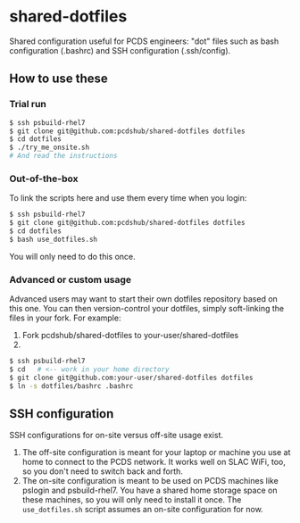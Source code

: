 # shared-dotfiles

Shared configuration useful for PCDS engineers: "dot" files such as bash
configuration (.bashrc) and SSH configuration (.ssh/config).

## How to use these

### Trial run

```bash
$ ssh psbuild-rhel7
$ git clone git@github.com:pcdshub/shared-dotfiles dotfiles
$ cd dotfiles
$ ./try_me_onsite.sh
# And read the instructions
```

### Out-of-the-box

To link the scripts here and use them every time when you login:

```bash
$ ssh psbuild-rhel7
$ git clone git@github.com:pcdshub/shared-dotfiles dotfiles
$ cd dotfiles
$ bash use_dotfiles.sh
```

You will only need to do this once.

### Advanced or custom usage

Advanced users may want to start their own dotfiles repository based on this one.
You can then version-control your dotfiles, simply soft-linking the files
in your fork.  For example:

1. Fork pcdshub/shared-dotfiles to your-user/shared-dotfiles
2.
```bash
$ ssh psbuild-rhel7
$ cd   # <-- work in your home directory
$ git clone git@github.com:your-user/shared-dotfiles dotfiles
$ ln -s dotfiles/bashrc .bashrc
```

## SSH configuration

SSH configurations for on-site versus off-site usage exist.

1. The off-site configuration is meant for your laptop or machine you use at home
   to connect to the PCDS network.
   It works well on SLAC WiFi, too, so you don't need to switch back and forth.
2. The on-site configuration is meant to be used on PCDS machines like pslogin
   and psbuild-rhel7.  You have a shared home storage space on these machines,
   so you will only need to install it once.
   The ``use_dotfiles.sh`` script assumes an on-site configuration for now.
